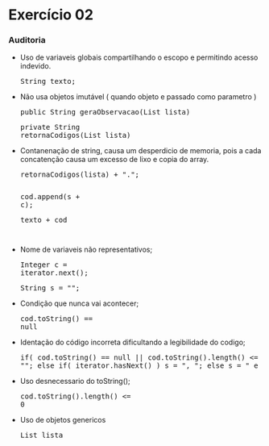 # Exercício 02

### Auditoria
* Uso de variaveis globais compartilhando o escopo e permitindo acesso indevido.<pre>String texto;</pre>
* Não usa objetos imutável ( quando objeto e passado como parametro )<pre>public String geraObservacao(List lista) </pre><pre>private String retornaCodigos(List lista)</pre>
* Contanenação de string, causa um desperdicio de memoria, pois a cada concatenção causa um excesso de lixo e copia do array.<pre>retornaCodigos(lista) + ".";<pre><pre>cod.append(s + c);</pre><pre>texto + cod</pre>
* Nome de variaveis não representativos;<pre>Integer c = iterator.next();</pre><pre>String s = "";</pre>
* Condição que nunca vai acontecer; <pre>cod.toString() == null</pre>
* Identação do código incorreta dificultando a legibilidade do codigo; <pre>if( cod.toString() == null || cod.toString().length() <= 0 )
	s =  "";
	else if( iterator.hasNext() )
		s =  ", ";
	else
		s =  " e ";</pre>
* Uso desnecessario do toString(); <pre>cod.toString().length() <= 0</pre>
* Uso de objetos genericos <pre>List lista</pre>